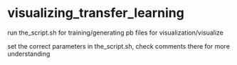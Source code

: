 # visualizing_transfer_learning

run the_script.sh for training/generating pb files for visualization/visualize


set the correct parameters in the_script.sh, check comments there for more understanding
